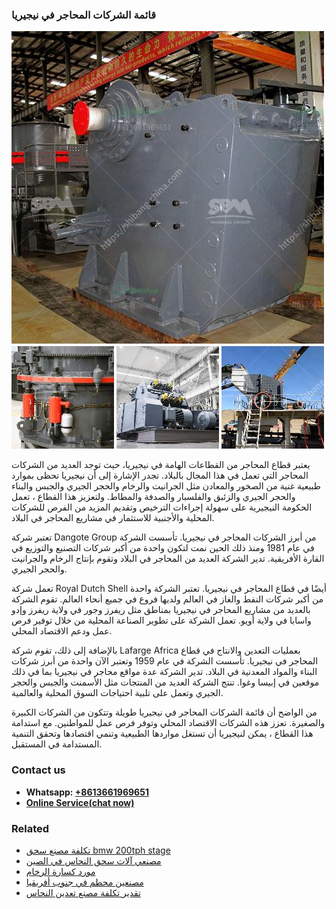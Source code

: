 <h3>قائمة الشركات المحاجر في نيجيريا</h3><img src='1701852568.jpg' alt=''><p>يعتبر قطاع المحاجر من القطاعات الهامة في نيجيريا، حيث توجد العديد من الشركات المحاجر التي تعمل في هذا المجال بالبلاد. تجدر الإشارة إلى أن نيجيريا تحظى بموارد طبيعية غنية من الصخور والمعادن مثل الجرانيت والرخام والحجر الجيري والجبس والبناء والحجر الجيري والزئبق والفلسبار والصدفة والمطاط. ولتعزيز هذا القطاع ، تعمل الحكومة النيجيرية على سهولة إجراءات الترخيص وتقديم المزيد من الفرص للشركات المحلية والأجنبية للاستثمار في مشاريع المحاجر في البلاد.</p><p>تعتبر شركة Dangote Group من أبرز الشركات المحاجر في نيجيريا. تأسست الشركة في عام 1981 ومنذ ذلك الحين نمت لتكون واحدة من أكبر شركات التصنيع والتوزيع في القارة الأفريقية. تدير الشركة العديد من المحاجر في البلاد وتقوم بإنتاج الرخام والجرانيت والحجر الجيري.</p><p>تعمل شركة Royal Dutch Shell أيضًا في قطاع المحاجر في نيجيريا. تعتبر الشركة واحدة من أكبر شركات النفط والغاز في العالم ولديها فروع في جميع أنحاء العالم. تقوم الشركة بالعديد من مشاريع المحاجر في نيجيريا بمناطق مثل ريفرز وجور في ولاية ريفرز وإدو واسابا في ولاية أويو. تعمل الشركة على تطوير الصناعة المحلية من خلال توفير فرص عمل ودعم الاقتصاد المحلي.</p><p>بالإضافة إلى ذلك، تقوم شركة Lafarge Africa بعمليات التعدين والانتاج في قطاع المحاجر في نيجيريا. تأسست الشركة في عام 1959 وتعتبر الآن واحدة من أبرز شركات البناء والمواد المعدنية في البلاد. تدير الشركة عدة مواقع محاجر في نيجيريا بما في ذلك موقعين في إبيسا وغوا. تنتج الشركة العديد من المنتجات مثل الأسمنت والجبس والحجر الجيري وتعمل على تلبية احتياجات السوق المحلية والعالمية.</p><p>من الواضح أن قائمة الشركات المحاجر في نيجيريا طويلة وتتكون من الشركات الكبيرة والصغيرة. تعزز هذه الشركات الاقتصاد المحلي وتوفر فرص عمل للمواطنين. مع استدامة هذا القطاع ، يمكن لنيجيريا أن تستغل مواردها الطبيعية وتنمي اقتصادها وتحقق التنمية المستدامة في المستقبل.</p><h3>Contact us</h3><ul><li><strong>Whatsapp:&nbsp;<a href="https://wa.me/8613661969651">+8613661969651</a></strong></li><li><a href="https://swt.shibang-china.com/?git&amp;zhl&amp;قائمة الشركات المحاجر في نيجيريا"><strong>Online Service(chat now)</strong></a></li></ul><h3>Related</h3><ul><li><a href='تكلفة مصنع سحق bmw 200tph stage.md'>تكلفة مصنع سحق bmw 200tph stage</a></li><li><a href='مصنعي آلات سحق النحاس في الصين.md'>مصنعي آلات سحق النحاس في الصين</a></li><li><a href='مورد كسارة الرخام.md'>مورد كسارة الرخام</a></li><li><a href='مصنعين محطم في جنوب أفريقيا.md'>مصنعين محطم في جنوب أفريقيا</a></li><li><a href='تقدير تكلفة مصنع تعدين النحاس.md'>تقدير تكلفة مصنع تعدين النحاس</a></li></ul>